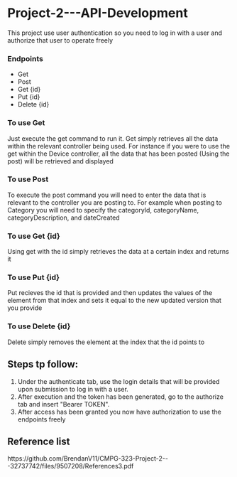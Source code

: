 # Project-2---API-Development
<p>This project use user authentication so you need to log in with a user and authorize that user to operate freely</p>

<h3>Endpoints</h3>
  <ul>
    <li>Get</li>
    <li>Post</li>
    <li>Get {id}</li>
    <li>Put {id}</li>
    <li>Delete {id}</li>
  </ul>
  
  <h3>To use Get</h3>
  <p>Just execute the get command to run it. Get simply retrieves all the data within the relevant controller being used. For instance if you were to use the get within the Device controller, all the data that has been posted (Using the post) will be retrieved and displayed</p>
  
 <h3>To use Post</h3>
  <p>To execute the post command you will need to enter the data that is relevant to the controller you are posting to. For example when posting to Category you will need to specify the categoryId, categoryName, categoryDescription, and dateCreated </p>

 <h3>To use Get {id}</h3>
<p>Using get with the id simply retrieves the data at a certain index and returns it</p>

 <h3>To use Put {id}</h3>
<p>Put recieves the id that is provided and then updates the values of the element from that index and sets it equal to the new updated version that you provide</p>

 <h3>To use Delete {id}</h3>
<p>Delete simply removes the element at the index that the id points to</p>

<h2>Steps tp follow:</h2>
<ol>
  <li>Under the authenticate tab, use the login details that will be provided upon submission to log in with a user.</li>
  <li>After execution and the token has been generated, go to the authorize tab and insert "Bearer TOKEN".</li>
    <li>After access has been granted you now have authorization to use the endpoints freely</li>
</ol>



<h2>Reference list</h2>

<p>https://github.com/BrendanV11/CMPG-323-Project-2---32737742/files/9507208/References3.pdf
</p>

